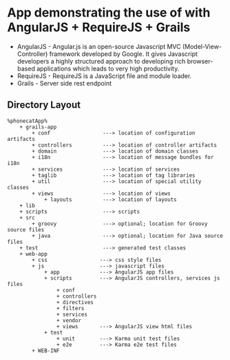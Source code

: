 # App demonstrating the use of with AngularJS + RequireJS + Grails

* AngularJS - Angular.js is an open-source Javascript MVC (Model-View-Controller) framework developed by
            Google. It gives Javascript developers a highly structured approach to developing rich browser-based
            applications which leads to very high productivity.
* RequireJS - RequireJS is a JavaScript file and module loader.
* Grails    - Server side rest endpoint

## Directory Layout

    %phonecatApp%
        + grails-app
            + conf                 ---> location of configuration artifacts
            + controllers          ---> location of controller artifacts
            + domain               ---> location of domain classes
            + i18n                 ---> location of message bundles for i18n
            + services             ---> location of services
            + taglib               ---> location of tag libraries
            + util                 ---> location of special utility classes
            + views                ---> location of views
                + layouts          ---> location of layouts
        + lib
        + scripts                  ---> scripts
        + src
            + groovy               ---> optional; location for Groovy source files
            + java                 ---> optional; location for Java source files
        + test                     ---> generated test classes
        + web-app
            + css                 ---> css style files
            + js                  ---> javascript files
                + app             ---> AngularJS app files
                + scripts         ---> AngularJS controllers, services js files
                    + conf
                    + controllers
                    + directives
                    + filters
                    + services
                    + vendor
                    + views       ---> AngularJS view html files
                + test
                    + unit        ---> Karma unit test files
                    + e2e         ---> Karma e2e test files
            + WEB-INF



